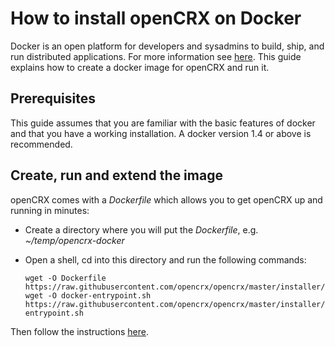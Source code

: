 # How to install openCRX on Docker #
Docker is an open platform for developers and sysadmins to build, ship, and run distributed applications.
For more information see [here](https://www.docker.com/). This guide explains how to create a docker
image for openCRX and run it.

## Prerequisites ##
This guide assumes that you are familiar with the basic features of docker and that you 
have a working installation. A docker version 1.4 or above is recommended.

## Create, run and extend the image ##
openCRX comes with a _Dockerfile_ which allows you to get openCRX up and running in minutes:

* Create a directory where you will put the _Dockerfile_, e.g. _~/temp/opencrx-docker_
* Open a shell, cd into this directory and run the following commands:


	```
	wget -O Dockerfile https://raw.githubusercontent.com/opencrx/opencrx/master/installer/src/docker/opencrx/4.3/Dockerfile
	wget -O docker-entrypoint.sh https://raw.githubusercontent.com/opencrx/opencrx/master/installer/src/docker/opencrx/4.3/docker-entrypoint.sh
	```


Then follow the instructions [here](https://github.com/opencrx/opencrx/tree/master/installer/src/docker/docs/opencrx).
